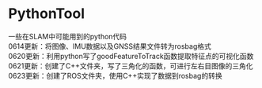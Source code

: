 # PythonTool
一些在SLAM中可能用到的python代码  
0614更新：将图像、IMU数据以及GNSS结果文件转为rosbag格式  
0620更新：利用python写了goodFeatureToTrack函数提取特征点的可视化函数  
0621更新：创建了C++文件夹，写了三角化的函数，可进行左右目图像的三角化  
0623更新：创建了ROS文件夹，使用C++实现了数据到rosbag的转换
